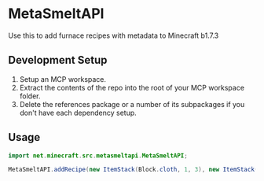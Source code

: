 # MetaSmeltAPI
Use this to add furnace recipes with metadata to Minecraft b1.7.3

## Development Setup
1. Setup an MCP workspace.
2. Extract the contents of the repo into the root of your MCP workspace folder.
3. Delete the references package or a number of its subpackages if you don't have each dependency setup.

## Usage
```java
import net.minecraft.src.metasmeltapi.MetaSmeltAPI;

MetaSmeltAPI.addRecipe(new ItemStack(Block.cloth, 1, 3), new ItemStack(Block.doorWood));
```
